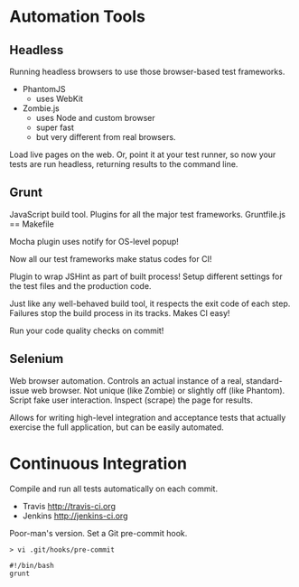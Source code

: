 Automation Tools
================

Headless
--------

Running headless browsers to use those browser-based test
frameworks.

 * PhantomJS
   * uses WebKit
 * Zombie.js
   * uses Node and custom browser
   * super fast
   * but very different from real browsers.

Load live pages on the web.  Or, point it at your test
runner, so now your tests are run headless, returning
results to the command line.

Grunt
-----

JavaScript build tool.  Plugins for all the major test
frameworks.  Gruntfile.js == Makefile

Mocha plugin uses notify for OS-level popup!

Now all our test frameworks make status codes for CI!

Plugin to wrap JSHint as part of built process!  Setup
different settings for the test files and the production
code.

Just like any well-behaved build tool, it respects the exit
code of each step.  Failures stop the build process in its
tracks.  Makes CI easy!

Run your code quality checks on commit!

Selenium
--------

Web browser automation.  Controls an actual instance of a
real, standard-issue web browser.  Not unique (like Zombie)
or slightly off (like Phantom).  Script fake user
interaction.  Inspect (scrape) the page for results.

Allows for writing high-level integration and acceptance
tests that actually exercise the full application, but can
be easily automated.

Continuous Integration
======================

Compile and run all tests automatically on each commit.

 * Travis <http://travis-ci.org>
 * Jenkins <http://jenkins-ci.org>

Poor-man's version.  Set a Git pre-commit hook.

	> vi .git/hooks/pre-commit

	#!/bin/bash
	grunt
